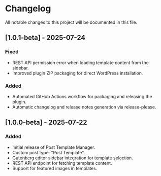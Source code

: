 # Changelog

All notable changes to this project will be documented in this file.

## [1.0.1-beta] - 2025-07-24
### Fixed
- REST API permission error when loading template content from the sidebar.
- Improved plugin ZIP packaging for direct WordPress installation.

### Added
- Automated GitHub Actions workflow for packaging and releasing the plugin.
- Automatic changelog and release notes generation via release-please.

## [1.0.0-beta] - 2025-07-22
### Added
- Initial release of Post Template Manager.
- Custom post type: "Post Template".
- Gutenberg editor sidebar integration for template selection.
- REST API endpoint for fetching template content.
- Support for featured images in templates.